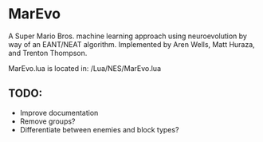 # MarEvo
A Super Mario Bros. machine learning approach using neuroevolution by way of an EANT/NEAT algorithm. Implemented by Aren Wells, Matt Huraza, and Trenton Thompson.

MarEvo.lua is located in: /Lua/NES/MarEvo.lua

## TODO:
- Improve documentation
- Remove groups?
- Differentiate between enemies and block types?
